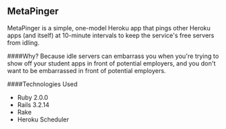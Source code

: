 ## MetaPinger

MetaPinger is a simple, one-model Heroku app that pings other Heroku apps (and itself) at 10-minute intervals to keep the service's free servers from idling.

####Why?
Because idle servers can embarrass you when you're trying to show off your student apps in front of potential employers, and you don't want to be embarrassed in front of potential employers.

####Technologies Used

- Ruby 2.0.0
- Rails 3.2.14
- Rake 
- Heroku Scheduler

